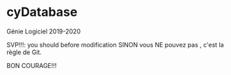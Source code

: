 # cyDatabase
Génie Logiciel 2019-2020

SVP!!!: you should <PULL> before modification
SINON vous NE pouvez pas <COMMIT>, c'est la règle de Git.

BON COURAGE!!!

